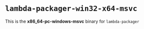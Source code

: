 # `lambda-packager-win32-x64-msvc`

This is the **x86_64-pc-windows-msvc** binary for `lambda-packager`
